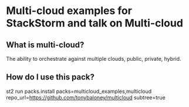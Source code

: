 Multi-cloud examples for StackStorm and talk on Multi-cloud
=====

What is multi-cloud?
----
The ability to orchestrate against multiple clouds, public, private, hybrid.

How do I use this pack?
-----

st2 run packs.install packs=multicloud_examples,multicloud repo_url=https://github.com/tonybaloney/multicloud subtree=true